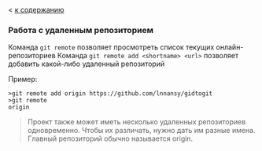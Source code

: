 < [к содержанию](./readme.md)
### Работа с удаленным репозиторием

Команда `git remote` позволяет просмотреть список текущих онлайн-репозиториев 
Команда `git remote add <shortname> <url>` позволяет добавить какой-либо удаленный репозиторий 

Пример:

```
>git remote add origin https://github.com/lnnansy/gidtogit
>git remote
origin
```

>Проект также может иметь несколько удаленных репозиториев одновременно. Чтобы их различать, нужно дать им разные имена. Главный репозиторий обычно называется origin.

